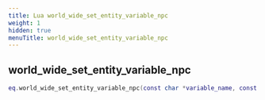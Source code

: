 ```yaml
---
title: Lua world_wide_set_entity_variable_npc
weight: 1
hidden: true
menuTitle: world_wide_set_entity_variable_npc
---
```

## world_wide_set_entity_variable_npc
```lua
eq.world_wide_set_entity_variable_npc(const char *variable_name, const char *variable_value) -- void
```